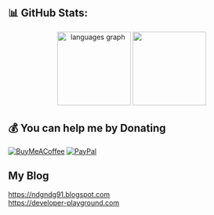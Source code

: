 ## 📊 GitHub Stats:
<div align="center">
<!--   <img src="https://github-readme-stats.vercel.app/api?username=ndgndg91&hide_title=false&hide_rank=false&show_icons=true&include_all_commits=true&count_private=true&disable_animations=false&theme=dracula&locale=en&hide_border=false" height="150" alt="stats graph"  /> -->
  <img src="https://github-readme-stats.vercel.app/api/top-langs?username=ndgndg91&hide_title=false&layout=compact&card_width=320&langs_count=10&theme=dracula&hide_border=false" height="150" alt="languages graph"  />
  <img src="https://github-readme-streak-stats.herokuapp.com/?user=ndgndg91&theme=dracula&hide_border=false&layout=compact&card_width=320" height="150" />
</div>

## 💰 You can help me by Donating
  [![BuyMeACoffee](https://img.shields.io/badge/Buy%20Me%20a%20Coffee-ffdd00?style=for-the-badge&logo=buy-me-a-coffee&logoColor=black)](https://buymeacoffee.com/ndgndg91) [![PayPal](https://img.shields.io/badge/PayPal-00457C?style=for-the-badge&logo=paypal&logoColor=white)](https://paypal.me/ndgndg91) 

## My Blog
https://ndgndg91.blogspot.com <br>
https://developer-playground.com



<br clear="both">
